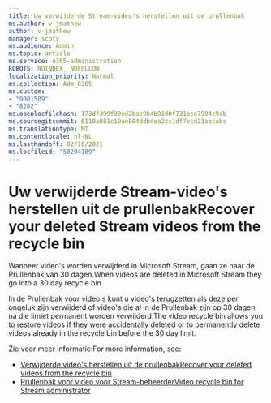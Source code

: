 ```yaml
---
title: Uw verwijderde Stream-video's herstellen uit de prullenbak
ms.author: v-jmathew
author: v-jmathew
manager: scotv
ms.audience: Admin
ms.topic: article
ms.service: o365-administration
ROBOTS: NOINDEX, NOFOLLOW
localization_priority: Normal
ms.collection: Adm_O365
ms.custom:
- "9001509"
- "8282"
ms.openlocfilehash: 173df399f90ed2bae9b4b91d0f731bee7984c9ab
ms.sourcegitcommit: 6110a081c19ae804ddbdea2cc1df7ecd23aacabc
ms.translationtype: MT
ms.contentlocale: nl-NL
ms.lasthandoff: 02/16/2021
ms.locfileid: "50294189"
---
```

# <a name="recover-your-deleted-stream-videos-from-the-recycle-bin"></a><span data-ttu-id="1efa0-102">Uw verwijderde Stream-video's herstellen uit de prullenbak</span><span class="sxs-lookup"><span data-stu-id="1efa0-102">Recover your deleted Stream videos from the recycle bin</span></span>

<span data-ttu-id="1efa0-103">Wanneer video's worden verwijderd in Microsoft Stream, gaan ze naar de Prullenbak van 30 dagen.</span><span class="sxs-lookup"><span data-stu-id="1efa0-103">When videos are deleted in Microsoft Stream they go into a 30 day recycle bin.</span></span>

<span data-ttu-id="1efa0-104">In de Prullenbak voor video's kunt u video's terugzetten als deze per ongeluk zijn verwijderd of video's die al in de Prullenbak zijn op 30 dagen na die limiet permanent worden verwijderd.</span><span class="sxs-lookup"><span data-stu-id="1efa0-104">The video recycle bin allows you to restore videos if they were accidentally deleted or to permanently delete videos already in the recycle bin before the 30 day limit.</span></span>

<span data-ttu-id="1efa0-105">Zie voor meer informatie:</span><span class="sxs-lookup"><span data-stu-id="1efa0-105">For more information, see:</span></span>

- [<span data-ttu-id="1efa0-106">Verwijderde video's herstellen uit de prullenbak</span><span class="sxs-lookup"><span data-stu-id="1efa0-106">Recover your deleted videos from the recycle bin</span></span>](https://docs.microsoft.com/stream/portal-my-recycle-bin)
- [<span data-ttu-id="1efa0-107">Prullenbak voor video voor Stream-beheerder</span><span class="sxs-lookup"><span data-stu-id="1efa0-107">Video recycle bin for Stream administrator</span></span>](https://docs.microsoft.com/stream/admin-recycle-bin)
